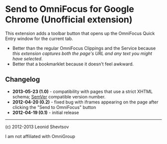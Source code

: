 # Send to OmniFocus for Google Chrome (Unofficial extension) 

This extension adds a toolbar button that opens up the OmniFocus Quick Entry window for the current tab.

* Better than the regular OmniFocus Clippings and the Service because *this extension captures both the page's URL and any text you might have selected*.
* Better that a bookmarklet because it doesn't feel awkward.

## Changelog

* **2013-05-23 (1.0)** - compatibility with pages that use a strict XHTML schema; [SemVer](http://semver.org/) compatible version number.
* **2012-04-20 (0.2)** - fixed bug with iframes appearing on the page after clicking the "Send to OmniFocus" button
* **2012-04-19 (0.1)** - initial release

* * *

(c) 2012-2013 Leonid Shevtsov

I am not affiliated with OmniGroup
